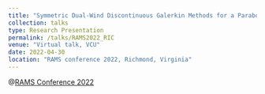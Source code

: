 ```yaml
---
title: "Symmetric Dual-Wind Discontinuous Galerkin Methods for a Parabolic Obstacle Problem"
collection: talks
type: Research Presentation
permalink: /talks/RAMS2022_RIC
venue: "Virtual talk, VCU"
date: 2022-04-30
location: "RAMS conference 2022, Richmond, Virginia"
---
```


@[RAMS Conference 2022](https://math.vcu.edu/rams/past-conferences/2022/) 
<!-- [Abstract](https://math.vcu.edu/rams/past-conferences/2022/) -->

